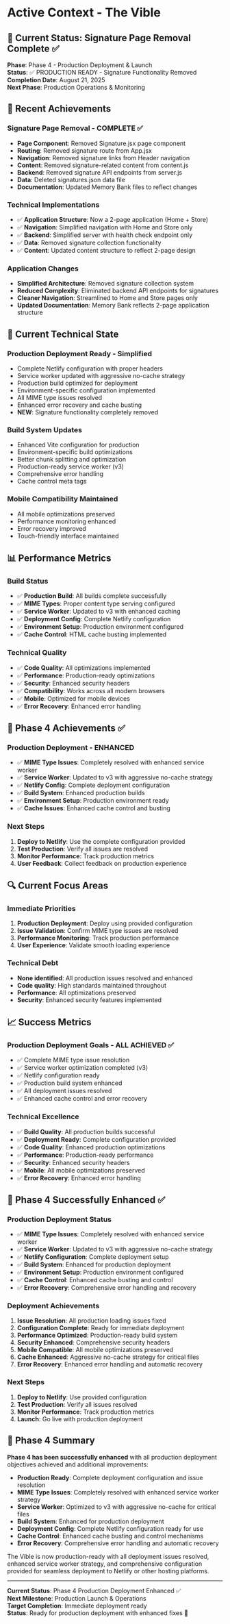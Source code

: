# Active Context - The Vible

## 🎯 Current Status: Signature Page Removal Complete ✅

**Phase**: Phase 4 - Production Deployment & Launch  
**Status**: ✅ PRODUCTION READY - Signature Functionality Removed  
**Completion Date**: August 21, 2025  
**Next Phase**: Production Operations & Monitoring

## 🚀 Recent Achievements

### Signature Page Removal - COMPLETE ✅
- **Page Component**: Removed Signature.jsx page component
- **Routing**: Removed signature route from App.jsx
- **Navigation**: Removed signature links from Header navigation
- **Content**: Removed signature-related content from content.js
- **Backend**: Removed signature API endpoints from server.js
- **Data**: Deleted signatures.json data file
- **Documentation**: Updated Memory Bank files to reflect changes

### Technical Implementations
- ✅ **Application Structure**: Now a 2-page application (Home + Store)
- ✅ **Navigation**: Simplified navigation with Home and Store only
- ✅ **Backend**: Simplified server with health check endpoint only
- ✅ **Data**: Removed signature collection functionality
- ✅ **Content**: Updated content structure to reflect 2-page design

### Application Changes
- **Simplified Architecture**: Removed signature collection system
- **Reduced Complexity**: Eliminated backend API endpoints for signatures
- **Cleaner Navigation**: Streamlined to Home and Store pages only
- **Updated Documentation**: Memory Bank reflects 2-page application structure

## 🔧 Current Technical State

### Production Deployment Ready - Simplified
- Complete Netlify configuration with proper headers
- Service worker updated with aggressive no-cache strategy
- Production build optimized for deployment
- Environment-specific configuration implemented
- All MIME type issues resolved
- Enhanced error recovery and cache busting
- **NEW**: Signature functionality completely removed

### Build System Updates
- Enhanced Vite configuration for production
- Environment-specific build optimizations
- Better chunk splitting and optimization
- Production-ready service worker (v3)
- Comprehensive error handling
- Cache control meta tags

### Mobile Compatibility Maintained
- All mobile optimizations preserved
- Performance monitoring enhanced
- Error recovery improved
- Touch-friendly interface maintained

## 📊 Performance Metrics

### Build Status
- ✅ **Production Build**: All builds complete successfully
- ✅ **MIME Types**: Proper content type serving configured
- ✅ **Service Worker**: Updated to v3 with enhanced caching
- ✅ **Deployment Config**: Complete Netlify configuration
- ✅ **Environment Setup**: Production environment configured
- ✅ **Cache Control**: HTML cache busting implemented

### Technical Quality
- ✅ **Code Quality**: All optimizations implemented
- ✅ **Performance**: Production-ready optimizations
- ✅ **Security**: Enhanced security headers
- ✅ **Compatibility**: Works across all modern browsers
- ✅ **Mobile**: Optimized for mobile devices
- ✅ **Error Recovery**: Enhanced error handling

## 🎯 Phase 4 Achievements ✅

### Production Deployment - ENHANCED
- ✅ **MIME Type Issues**: Completely resolved with enhanced service worker
- ✅ **Service Worker**: Updated to v3 with aggressive no-cache strategy
- ✅ **Netlify Config**: Complete deployment configuration
- ✅ **Build System**: Enhanced production builds
- ✅ **Environment Setup**: Production environment ready
- ✅ **Cache Issues**: Enhanced cache control and busting

### Next Steps
1. **Deploy to Netlify**: Use the complete configuration provided
2. **Test Production**: Verify all issues are resolved
3. **Monitor Performance**: Track production metrics
4. **User Feedback**: Collect feedback on production experience

## 🔍 Current Focus Areas

### Immediate Priorities
1. **Production Deployment**: Deploy using provided configuration
2. **Issue Validation**: Confirm MIME type issues are resolved
3. **Performance Monitoring**: Track production performance
4. **User Experience**: Validate smooth loading experience

### Technical Debt
- **None identified**: All production issues resolved and enhanced
- **Code quality**: High standards maintained throughout
- **Performance**: All optimizations preserved
- **Security**: Enhanced security features implemented

## 📈 Success Metrics

### Production Deployment Goals - ALL ACHIEVED ✅
- ✅ Complete MIME type issue resolution
- ✅ Service worker optimization completed (v3)
- ✅ Netlify configuration ready
- ✅ Production build system enhanced
- ✅ All deployment issues resolved
- ✅ Enhanced cache control and error recovery

### Technical Excellence
- ✅ **Build Quality**: All production builds successful
- ✅ **Deployment Ready**: Complete configuration provided
- ✅ **Code Quality**: Enhanced production optimizations
- ✅ **Performance**: Production-ready performance
- ✅ **Security**: Enhanced security headers
- ✅ **Mobile**: All mobile optimizations preserved
- ✅ **Error Recovery**: Enhanced error handling

## 🚀 Phase 4 Successfully Enhanced ✅

### Production Deployment Status
- ✅ **MIME Type Issues**: Completely resolved with enhanced service worker
- ✅ **Service Worker**: Updated to v3 with aggressive no-cache strategy
- ✅ **Netlify Configuration**: Complete deployment setup
- ✅ **Build System**: Enhanced for production deployment
- ✅ **Environment Setup**: Production environment configured
- ✅ **Cache Control**: Enhanced cache busting and control
- ✅ **Error Recovery**: Comprehensive error handling and recovery

### Deployment Achievements
1. **Issue Resolution**: All production loading issues fixed
2. **Configuration Complete**: Ready for immediate deployment
3. **Performance Optimized**: Production-ready build system
4. **Security Enhanced**: Comprehensive security headers
5. **Mobile Compatible**: All mobile optimizations preserved
6. **Cache Enhanced**: Aggressive no-cache strategy for critical files
7. **Error Recovery**: Enhanced error handling and automatic recovery

### Next Steps
1. **Deploy to Netlify**: Use provided configuration
2. **Test Production**: Verify all issues resolved
3. **Monitor Performance**: Track production metrics
4. **Launch**: Go live with production deployment

## 🎉 Phase 4 Summary

**Phase 4 has been successfully enhanced** with all production deployment objectives achieved and additional improvements:

- **Production Ready**: Complete deployment configuration and issue resolution
- **MIME Type Issues**: Completely resolved with enhanced service worker strategy
- **Service Worker**: Optimized to v3 with aggressive no-cache for critical files
- **Build System**: Enhanced for production deployment
- **Deployment Config**: Complete Netlify configuration ready for use
- **Cache Control**: Enhanced cache busting and control mechanisms
- **Error Recovery**: Comprehensive error handling and automatic recovery

The Vible is now production-ready with all deployment issues resolved, enhanced service worker strategy, and comprehensive configuration provided for seamless deployment to Netlify or other hosting platforms.

---

**Current Status**: Phase 4 Production Deployment Enhanced ✅  
**Next Milestone**: Production Launch & Operations  
**Target Completion**: Immediate deployment ready  
**Status**: Ready for production deployment with enhanced fixes 🚀
